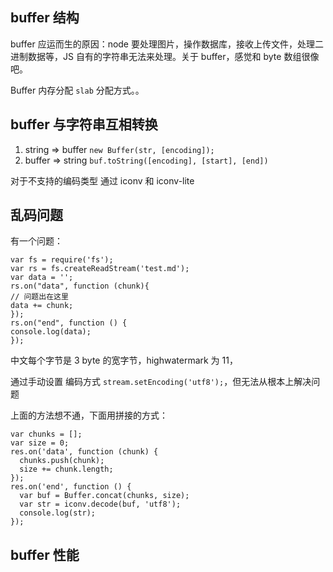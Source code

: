 ## buffer 结构

buffer 应运而生的原因：node 要处理图片，操作数据库，接收上传文件，处理二进制数据等，JS 自有的字符串无法来处理。关于 buffer，感觉和 byte 数组很像吧。

Buffer 内存分配 `slab` 分配方式。。

## buffer 与字符串互相转换

1. string => buffer `new Buffer(str, [encoding]);`
2. buffer => string `buf.toString([encoding], [start], [end])`

对于不支持的编码类型 通过 iconv 和 iconv-lite

## 乱码问题

有一个问题：

```
var fs = require('fs');
var rs = fs.createReadStream('test.md');
var data = '';
rs.on("data", function (chunk){
// 问题出在这里
data += chunk;
});
rs.on("end", function () {
console.log(data);
});
```

中文每个字节是 3 byte 的宽字节，highwatermark 为 11，

通过手动设置 编码方式 `stream.setEncoding('utf8');`，但无法从根本上解决问题

上面的方法想不通，下面用拼接的方式：

```
var chunks = [];
var size = 0;
res.on('data', function (chunk) {
  chunks.push(chunk);
  size += chunk.length;
});
res.on('end', function () {
  var buf = Buffer.concat(chunks, size);
  var str = iconv.decode(buf, 'utf8');
  console.log(str);
});
```

## buffer 性能